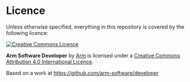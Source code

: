 # Licence

Unless otherwise specified, everything in this repository is covered by the following licence:

[![Creative Commons Licence](https://licensebuttons.net/l/by-sa/4.0/88x31.png)](https://creativecommons.org/licenses/by/4.0/deed.ast)

**Arm Software Developer** by [Arm](https://www.arm.com/) is licensed under a [Creative Commons Attribution 4.0 International Licence](https://creativecommons.org/licenses/by/4.0/deed.ast).

Based on a work at https://github.com/arm-software/developer
